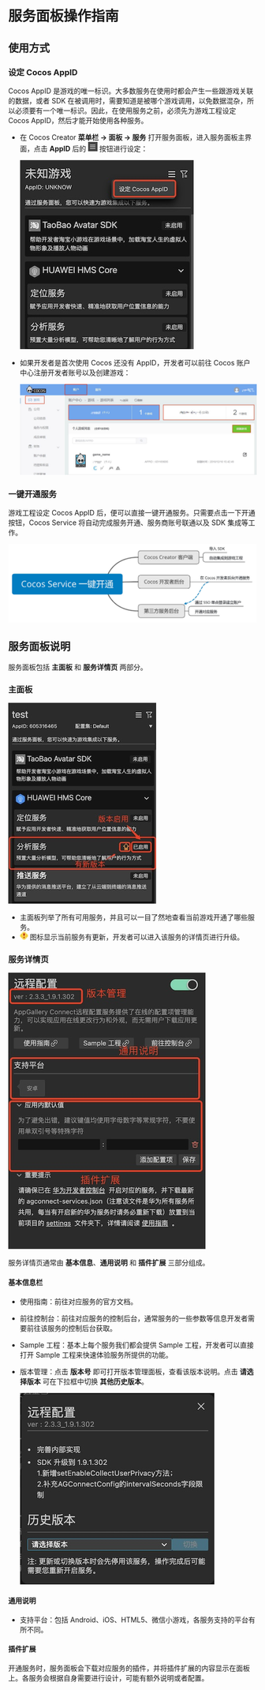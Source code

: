 # 服务面板操作指南

## 使用方式

### 设定 Cocos AppID

Cocos AppID 是游戏的唯一标识。大多数服务在使用时都会产生一些跟游戏关联的数据，或者 SDK 在被调用时，需要知道是被哪个游戏调用，以免数据混杂，所以必须要有一个唯一标识。因此，在使用服务之前，必须先为游戏工程设定 Cocos AppID，然后才能开始使用各种服务。

- 在 Cocos Creator **菜单栏 -> 面板 -> 服务** 打开服务面板，进入服务面板主界面，点击 **AppID** 后的 ![](image/panel-button.jpg) 按钮进行设定：

    ![](image/panel-setting-appid.jpg)

- 如果开发者是首次使用 Cocos 还没有 AppID，开发者可以前往 Cocos 账户中心注册开发者账号以及创建游戏：

    ![](image/console-create-game.jpg)

### 一键开通服务

游戏工程设定 Cocos AppID 后，便可以直接一键开通服务。只需要点击一下开通按钮，Cocos Service 将自动完成服务开通、服务商账号联通以及 SDK 集成等工作。

![](image/about-oneclick.jpg)

## 服务面板说明

服务面板包括 **主面板** 和 **服务详情页** 两部分。

### 主面板

![](image/panel-main.jpg)

* 主面板列举了所有可用服务，并且可以一目了然地查看当前游戏开通了哪些服务。
* ![](image/panel-new-version.jpg) 图标显示当前服务有更新，开发者可以进入该服务的详情页进行升级。


### 服务详情页

![](image/panel-analytics-info.jpg)

服务详情页通常由 **基本信息**、**通用说明** 和 **插件扩展** 三部分组成。

#### 基本信息栏

- 使用指南：前往对应服务的官方文档。
- 前往控制台：前往对应服务的控制后台，通常服务的一些参数等信息开发者需要前往该服务的控制后台获取。
- Sample 工程：基本上每个服务我们都会提供 Sample 工程，开发者可以直接打开 Sample 工程来快速体验服务所提供的功能。
- 版本管理：点击 **版本号** 即可打开版本管理面板，查看该版本说明。点击 **请选择版本** 可在下拉框中切换 **其他历史版本**。

    ![](image/panel-analytics-version.jpg)

#### 通用说明

- 支持平台：包括 Android、iOS、HTML5、微信小游戏，各服务支持的平台有所不同。

#### 插件扩展

开通服务时，服务面板会下载对应服务的插件，并将插件扩展的内容显示在面板上。各服务会根据自身需要进行设计，可能有额外说明或者配置。
